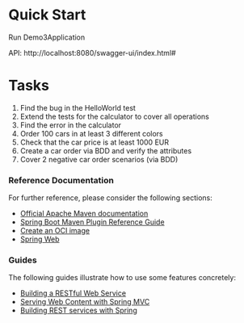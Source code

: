 # Quick Start
Run Demo3Application

API: http://localhost:8080/swagger-ui/index.html#

# Tasks
1. Find the bug in the HelloWorld test
2. Extend the tests for the calculator to cover all operations
3. Find the error in the calculator
4. Order 100 cars in at least 3 different colors
5. Check that the car price is at least 1000 EUR
6. Create a car order via BDD and verify the attributes
7. Cover 2 negative car order scenarios (via BDD)

### Reference Documentation
For further reference, please consider the following sections:

* [Official Apache Maven documentation](https://maven.apache.org/guides/index.html)
* [Spring Boot Maven Plugin Reference Guide](https://docs.spring.io/spring-boot/docs/2.7.4/maven-plugin/reference/html/)
* [Create an OCI image](https://docs.spring.io/spring-boot/docs/2.7.4/maven-plugin/reference/html/#build-image)
* [Spring Web](https://docs.spring.io/spring-boot/docs/2.7.4/reference/htmlsingle/#web)

### Guides
The following guides illustrate how to use some features concretely:

* [Building a RESTful Web Service](https://spring.io/guides/gs/rest-service/)
* [Serving Web Content with Spring MVC](https://spring.io/guides/gs/serving-web-content/)
* [Building REST services with Spring](https://spring.io/guides/tutorials/rest/)

